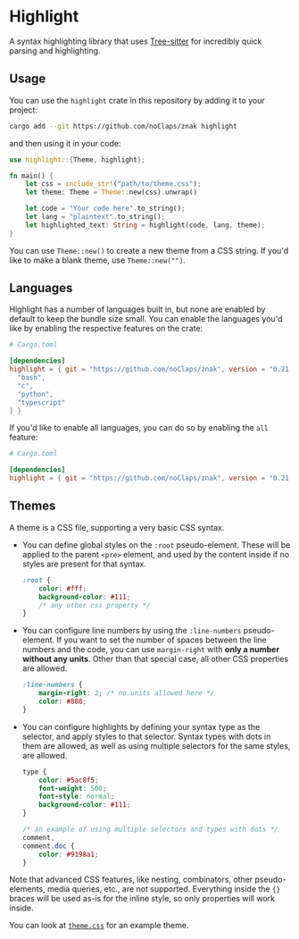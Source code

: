# Highlight

A syntax highlighting library that uses [Tree-sitter](https://tree-sitter.github.io/tree-sitter/) for incredibly quick parsing and highlighting.

## Usage

You can use the `highlight` crate in this repository by adding it to your project:

```sh
cargo add --git https://github.com/noClaps/znak highlight
```

and then using it in your code:

```rust
use highlight::{Theme, highlight};

fn main() {
    let css = include_str!("path/to/theme.css");
    let theme: Theme = Theme::new(css).unwrap()

    let code = "Your code here".to_string();
    let lang = "plaintext".to_string();
    let highlighted_text: String = highlight(code, lang, theme);
}
```

You can use `Theme::new()` to create a new theme from a CSS string. If you'd like to make a blank theme, use `Theme::new("")`.

## Languages

Highlight has a number of languages built in, but none are enabled by default to keep the bundle size small. You can enable the languages you'd like by enabling the respective features on the crate:

```toml
# Cargo.toml

[dependencies]
highlight = { git = "https://github.com/noClaps/znak", version = "0.21.0", features = [
  "bash",
  "c",
  "python",
  "typescript"
] }
```

If you'd like to enable all languages, you can do so by enabling the `all` feature:

```toml
# Cargo.toml

[dependencies]
highlight = { git = "https://github.com/noClaps/znak", version = "0.21.0", features = ["all"] }
```

## Themes

A theme is a CSS file, supporting a very basic CSS syntax.

- You can define global styles on the `:root` pseudo-element. These will be applied to the parent `<pre>` element, and used by the content inside if no styles are present for that syntax.

  ```css
  :root {
      color: #fff;
      background-color: #111;
      /* any other css property */
  }
  ```

- You can configure line numbers by using the `:line-numbers` pseudo-element. If you want to set the number of spaces between the line numbers and the code, you can use `margin-right` with **only a number without any units**. Other than that special case, all other CSS properties are allowed.

  ```css
  :line-numbers {
      margin-right: 2; /* no units allowed here */
      color: #888;
  }
  ```

- You can configure highlights by defining your syntax type as the selector, and apply styles to that selector. Syntax types with dots in them are allowed, as well as using multiple selectors for the same styles, are allowed.

  ```css
  type {
      color: #5ac8f5;
      font-weight: 500;
      font-style: normal;
      background-color: #111;
  }

  /* an example of using multiple selectors and types with dots */
  comment,
  comment.doc {
      color: #9198a1;
  }
  ```

Note that advanced CSS features, like nesting, combinators, other pseudo-elements, media queries, etc., are not supported. Everything inside the `{}` braces will be used as-is for the inline style, so only properties will work inside.

You can look at [`theme.css`](https://github.com/noClaps/znak/blob/main/theme.css) for an example theme.
